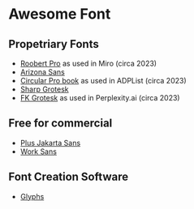 # Awesome Font

## Propetriary Fonts
- [Roobert Pro](https://displaay.net/typeface/roobert-collection/roobert-pro/) as used in Miro (circa 2023)
- [Arizona Sans](https://abcdinamo.com/typefaces/arizona)
- [Circular Pro book](https://lineto.com/typefaces/circular?font=lohztTvAIVk#book) as used in ADPList (circa 2023)
- [Sharp Grotesk](https://sharptype.co/typefaces/sharp-grotesk-global/sharp-grotesk)
- [FK Grotesk](https://fonts.floriankarsten.com/fk-grotesk) as used in Perplexity.ai (circa 2023)

## Free for commercial
- [Plus Jakarta Sans](https://tokotype.github.io/plusjakarta-sans/)
- [Work Sans](https://fonts.google.com/specimen/Work+Sans)

## Font Creation Software
- [Glyphs](https://glyphsapp.com/)
